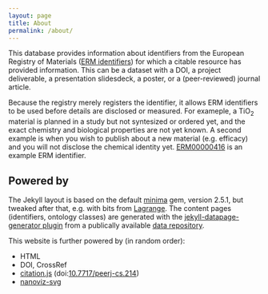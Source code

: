 ```yaml
---
layout: page
title: About
permalink: /about/
---
```


This database provides information about identifiers from the European Registry of Materials
([ERM identifiers](/erm-database/work/10.1186/S13321-022-00614-7)) for which a citable resource has provided
information. This can be a dataset with a DOI, a project deliverable, a presentation slidesdeck, a poster,
or a (peer-reviewed) journal article.

Because the registry merely registers the identifier, it allows ERM identifiers to be used
before details are disclosed or measured. For exameple, a TiO<sub>2</sub> material is planned
in a study but not syntesized or ordered yet, and the exact chemistry and biological properties
are not yet known. A second example is when you wish to publish about a new material (e.g. efficacy)
and you will not disclose the chemical identity yet. [ERM00000416](/erm-database/substance/erm/ERM00000416)
is an example ERM identifier.

## Powered by

The Jekyll layout is based on the default [minima](https://github.com/jekyll/minima) gem, version 2.5.1, but tweaked after that, e.g. with bits
from [Lagrange](https://github.com/LeNPaul/Lagrange/). The content pages (identifiers, ontology classes) are generated with the [jekyll-datapage-generator plugin](https://github.com/avillafiorita/jekyll-datapage_gen) from a publically available [data repository](https://github.com/nanocommons/erm-database/tree/main/_data).

This website is further powered by (in random order):

* HTML
* DOI, CrossRef
* [citation.js](https://citation.js.org/) (doi:[10.7717/peerj-cs.214](https://doi.org/10.7717/peerj-cs.214))
* [nanoviz-svg](https://github.com/enanomapper/nanoviz-svg)
